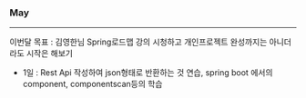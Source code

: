 ### May
---

이번달 목표 : 김영한님 Spring로드맵 강의 시청하고 개인프로젝트 완성까지는 아니더라도 시작은 해보기

- 1일 : Rest Api 작성하여 json형태로 반환하는 것 연습, spring boot 에서의 component, componentscan등의 학습
